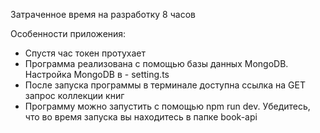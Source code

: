 Затраченное время на разработку 8 часов

Особенности приложения: 
* Спустя час токен протухает
* Программа реализована с помощью базы данных MongoDB. Настройка MongoDB в - setting.ts 
* После запуска программы в терминале доступна ссылка на GET запрос коллекции книг
* Программу можно запустить с помощью npm run dev. Убедитесь, что во время запуска вы находитесь в папке book-api